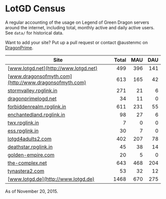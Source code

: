 # LotGD Census
A regular accounting of the usage on Legend of Green Dragon servers around the internet, including total, monthly active and daily active users. See `data/` for historical data.

Want to add your site? Put up a pull request or contact @austenmc on [DragonPrime](http://dragonprime.net).


Site | Total | MAU | DAU
--- | ---:| ---:| ---:
[www.lotgd.net](http://www.lotgd.net)|499|396|141
[www.dragonsofmyth.com](http://www.dragonsofmyth.com)|613|165|42
[stormvalley.rpglink.in](http://stormvalley.rpglink.in)|271|21|6
[dragonprimelogd.net](http://dragonprimelogd.net)|34|11|0
[forbiddenrealm.rpglink.in](http://forbiddenrealm.rpglink.in)|611|231|55
[enchantedland.rpglink.in](http://enchantedland.rpglink.in)|98|27|6
[twx.rpglink.in](http://twx.rpglink.in)|7|0|0
[ess.rpglink.in](http://ess.rpglink.in)|30|7|0
[lotgd4adults2.com](http://lotgd4adults2.com)|402|207|78
[deathstar.rpglink.in](http://deathstar.rpglink.in)|45|38|14
[golden-empire.com](http://golden-empire.com)|20|5|0
[the-complex.net](http://the-complex.net)|643|468|204
[tynastera2.com](http://tynastera2.com)|53|32|12
[www.lotgd.de](http://www.lotgd.de)|1468|670|275

As of November 20, 2015.
